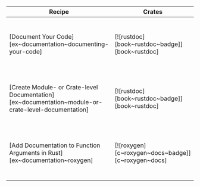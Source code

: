 | Recipe | Crates | Categories |
|---|---|---|
| [Document Your Code][ex~documentation~documenting-your-code] | [![rustdoc][book~rustdoc~badge]][book~rustdoc] | [![cat~development-tools][cat~development-tools~badge]][cat~development-tools] |
| [Create Module- or Crate-level Documentation][ex~documentation~module-or-crate-level-documentation] | [![rustdoc][book~rustdoc~badge]][book~rustdoc] | [![cat~development-tools][cat~development-tools~badge]][cat~development-tools] |
| [Add Documentation to Function Arguments in Rust][ex~documentation~roxygen] | [![roxygen][c~roxygen~docs~badge]][c~roxygen~docs] | [![cat~development-tools][cat~development-tools~badge]][cat~development-tools] |
